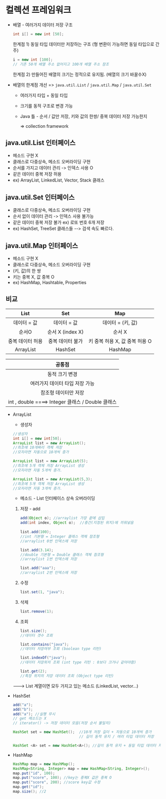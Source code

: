 # 컬렉션 프레임워크

* 배열 - 여러가지 데이터 저장 구조

  ```java
  int i[] = new int [50];
  ```

  한계점 1) 동일 타입 데이터만 저장하는 구조 (형 변환이 가능하면 동일 타입으로 간주)

  ```java
  i = new int [100];
  // 기존 50개 배열 주소 없어지고 100개 배열 주소 참조
  ```

  한계점 2) 만들어진 배열의 크기는 정적으로 유지됨. (배열의 크기 바꿀수X)

* 배열의 한계점 개선 => `java.util.List` / `java.util.Map` / `java.util.Set`

  * 여러가지 타입 + 동일 타입

  * 크기를 동적 구조로 변경 가능

  * Java 틀 - 순서 / 값만 저장, 키와 값의 한쌍/ 중복 데이터 저장 가능한지

    => collection framework



## java.util.List 인터페이스

* 메소드 구현 X
* 클래스로 다중상속, 메소드 오버라이딩 구현
* 순서를 가지고 데이터 관리 -> 인덱스 사용 O
* 같은 데이터 중복 저장 허용
* ex) ArrayList, LinkedList, Vector, Stack 클래스



## java.util.Set 인터페이스

* 클래스로 다중상속, 메소드 오버라이딩 구현
* 순서 없이 데이터 관리 -> 인덱스 사용 불가능
* 같은 데이터 중복 저장 불가   ex) 로또 번호 6개 저장
* ex) HashSet, TreeSet 클래스들 --> 검색 속도 빠르다.





## java.util.Map 인터페이스

* 메소드 구현 X
* 클래스로 다중상속, 메소드 오버라이딩 구현
* (키, 값)의 한 쌍
* 키는 중복 X, 값 중복 O
* ex) HashMap, Hashtable, Properties



## 비교

|       List       |        Set        |              Map               |
| :--------------: | :---------------: | :----------------------------: |
|   데이터 = 값    |    데이터 = 값    |       데이터 = (키, 값)        |
|      순서O       | 순서 X (index X)  |             순서 X             |
| 중복 데이터 허용 | 중복 데이터  불가 | 키 중복 허용 X, 값 중복 허용 O |
|    ArrayList     |      HashSet      |            HashMap             |

|                      공통점                       |
| :-----------------------------------------------: |
|                  동적 크기 변경                   |
|          여러가지 데이터 타입 저장 가능           |
|               참조형 데이터만 저장                |
| int , double ====> Integer 클래스 / Double 클래스 |



* ArrayList

  * 생성자

  ```java
  //생성자
  int i[] = new int[50];
  ArrayList list = new ArrayList();
  //최초에 10개짜리 객체 저장
  //모자라면 자동으로 10개씩 증가
  
  ArrayList list = new ArrayList(5);
  //최초에 5개 객체 저장 ArrayList 생성
  //모자라면 자동 5개씩 증가.
  
  ArrayList list = new ArrayList(5,3);
  //최초에 5개 객체 저장 ArrayList 생성
  //모자라면 자동 3개씩 증가.
  ```

  

  * 메소드 - List 인터페이스 상속 오버라이딩

  1. 저장 - add

     ```java
     add(Object o);	//arraylist 가장 끝에 삽입
     add(int index, Object o);	//중간(지정된 위치)에 끼워넣음
         
     list.add(100);
     //int 기본형 = Integer 클래스 객체 참조형
     //arraylist 0번 인덱스에 저장
     
     list.add(3.14);
     //double 기본형 = Double 클래스 객체 참조형
     //arraylist 1번 인덱스에 저장
     
     list.add("aaa");
     //arraylist 2번 인덱스에 저장
     ```

     

  2. 수정

     ```java
     list.set(1, "java");
     ```

     

  3. 삭제

     ```java
     list.remove(1);
     ```

     

  4. 조회

     ```java
     list.size();
     //데이터 갯수 조회
     
     list.contains("java");
     //데이터 저장여부 조회 (boolean type 리턴)
     
     list.indexOf("java");
     //데이터 저장위치 조회 (int type 리턴 : 0보다 크거나 같아야함)
     
     list.get(2);
     //특정 위치의 저장 데이터 조회 (Object type 리턴)
     ```

     

  ---> List 계열이면 모두 가지고 있는 메소드 (LinkedList, vector...)



* HashSet

  ```java
  add("a");
  add("b");
  add("a"); //실행 무시
  // get 메소드는 X
  // iterator() -> 저장 데이터 모음(저장 순서 불일치)
  
  HashSet set = new HashSet();	//10개 저장 길이 + 자동으로 10개씩 증가
  								// 길이 동적 유지 / 여러 타입 데이터 저장
  
  HashSet <A> set = new HashSet<A>(); //길이 동적 유지 + 동일 타입 데이터 저장 가능
  ```

  

* HashMap

  ```java
  HashMap map = new HashMap();
  HashMap<String, Integer> map = new HashMap<String, Integer>();
  map.put("id", 100);
  map.put("score", 100); //key는 중복X 값은 중복 O
  map.put("score", 200); //score key값 수정
  map.get("id");
  map.size(); //2
  
  
  ```

  